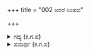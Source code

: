 +++
title = "002 ಅರರೆ ಸಿಂಹದ"

+++

<details><summary>ಗದ್ಯ (ಕ.ಗ.ಪ) </summary>

2. "ಅರರೆ! ನಿನ್ನಾತ ಕರ್ಣನು, ಸಿಂಹದ ತೋಳ ತೆಕ್ಕೆಯಿಂದ ಆನೆಯನ್ನು ಎಳೆದುಕೊಳ್ಳುವಂತೆ, ಗರುಡನ ಕೊರಳ ಬಿಲದಲ್ಲಿ ಬಿದ್ದ ಸರ್ಪವನ್ನು ಸೆಳೆದುಕೊಳ್ಳುವಂತೆ ದುರ್ಯೋಧನನನ್ನು ರಕ್ಷಿಸಿ ಭೀಮನ ಪಕ್ಕೆಗೆ ಹೊಡೆದನು. ಭೀಮನ ಮೈಕವಚವನ್ನು ಭೇದಿಸಿ  ಶಕ್ತಿಗುಂದಿಸಿದನು".
</details>

<details><summary>ಪದಾರ್ಥ (ಕ.ಗ.ಪ) </summary>

ಬರಿ-ಪಕ್ಕೆ, ಜವಗೆಡಿಸು - ಶಕ್ತಿಗುಂದಿಸು, ಸತ್ವಹೀನನನ್ನಾಗಿಸು. ಜರುಹು - ಭೇದಿಸು
</details>

